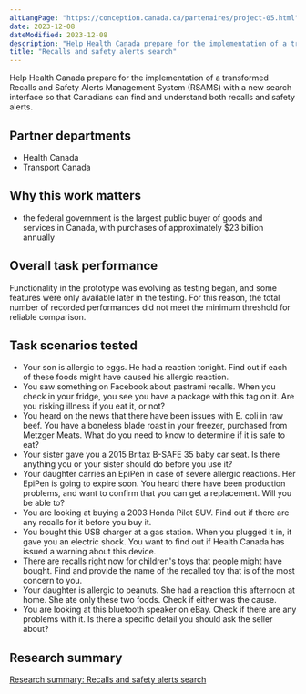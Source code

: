 ```yaml
---
altLangPage: "https://conception.canada.ca/partenaires/project-05.html"
date: 2023-12-08
dateModified: 2023-12-08
description: "Help Health Canada prepare for the implementation of a transformed Recalls and Safety Alerts Management System (RSAMS) with a new search interface so that Canadians can find and understand both recalls and safety alerts."
title: "Recalls and safety alerts search"
---
```

<p>Help Health Canada prepare for the implementation of a transformed Recalls and Safety Alerts Management System (RSAMS) with a new search interface so that Canadians can find and understand both recalls and safety alerts.</p>
<h2>Partner departments</h2>
<ul>
  <li>Health Canada</li>
  <li>Transport Canada</li>
</ul>
<h2>Why this work matters</h2>
<ul>
  <li>the federal government is the largest public buyer of goods and services in Canada, with purchases of approximately $23 billion annually</li>
</ul>
<h2>Overall task performance</h2>
<p>Functionality in the prototype was evolving as testing began, and some features were only available later in the testing. For this reason, the total number of recorded performances did not meet the minimum threshold for reliable comparison.</p>
<h2>Task scenarios tested</h2>
<ul class="lst-spcd">
  <li>Your son is allergic to eggs. He had a reaction tonight. Find out if each of these foods might have caused his allergic reaction.</li>
  <li>You saw something on Facebook about pastrami recalls. When you check in your fridge, you see you have a package with this tag on it. Are you risking illness if you eat it, or not?</li>
  <li>You heard on the news that there have been issues with E. coli in raw beef. You have a boneless blade roast in your freezer, purchased from Metzger Meats. What do you need to know to determine if it is safe to eat?</li>
  <li>Your sister gave you a 2015 Britax B-SAFE 35 baby car seat. Is there anything you or your sister should do before you use it?</li>
  <li>Your daughter carries an EpiPen in case of severe allergic reactions. Her EpiPen is going to expire soon. You heard there have been production problems, and want to confirm that you can get a replacement. Will you be able to?</li>
  <li>You are looking at buying a 2003 Honda Pilot SUV. Find out if there are any recalls for it before you buy it.</li>
  <li>You bought this USB charger at a gas station. When you plugged it in, it gave you an electric shock. You want to find out if Health Canada has issued a warning about this device.</li>
  <li>There are recalls right now for children's toys that people might have bought. Find and provide the name of the recalled toy that is of the most concern to you.</li>
  <li>Your daughter is allergic to peanuts. She had a reaction this afternoon at home. She ate only these two foods. Check if either was the cause.</li>
  <li>You are looking at this bluetooth speaker on eBay. Check if there are any problems with it. Is there a specific detail you should ask the seller about?</li>
</ul>
<h2>Research summary</h2>
<p><a href="https://blog.canada.ca/research-summaries/recalls-safety-alerts-research-summary.html">Research summary: Recalls and safety alerts search</a></p>
